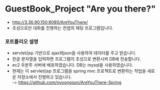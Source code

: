# GuestBook_Project "Are you there?"
- http://3.36.90.150:8080/AreYouThere/
- 초성으로만 대화를 진행하는 컨셉의 채팅 프로그램입니다.
### 포트폴리오 설명
- servlet/jsp 기반으로 ajax와json을 사용하여 데이터를 주고 받습니다.
- 한글 문자열을 입력하면 프로그램이 초성으로 변환시켜 DB에 전송합니다.
- ec2 우분투 서버에 배포하였습니다. DB는 mysql을 사용하였습니다.
- 현재는 이 servlet/jsp 프로그램을 spring mvc 프로젝트로 변환하는 작업을 새로운 저장소에서 진행하고 있습니다. <br/> -> https://github.com/nyoongoon/AreYouThere-Spring
